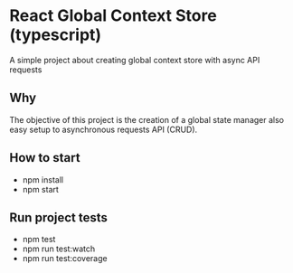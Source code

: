 # React Global Context Store (typescript)

A simple project about creating global context store with async API requests

## Why
The objective of this project is the creation of a global state manager also easy setup to asynchronous requests API (CRUD).

## How to start
- npm install
- npm start

## Run project tests

- npm test
- npm run test:watch
- npm run test:coverage
